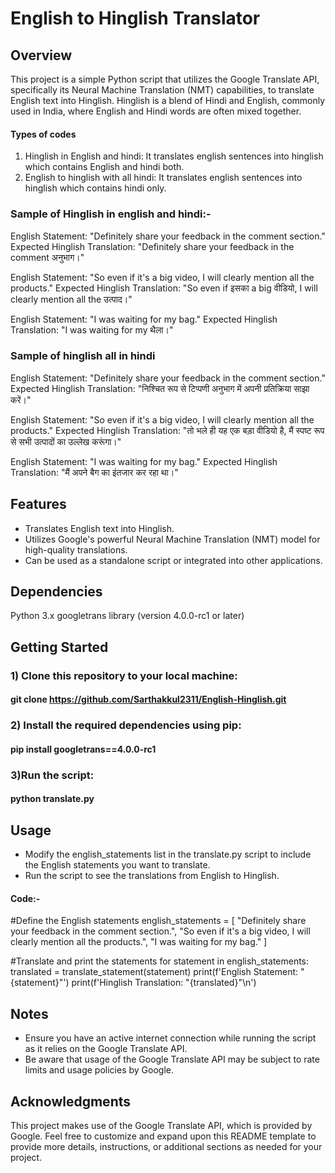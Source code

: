 # English to Hinglish Translator

## Overview
This project is a simple Python script that utilizes the Google Translate API, specifically its Neural Machine Translation (NMT) capabilities, to translate English text into Hinglish. Hinglish is a blend of Hindi and English, commonly used in India, where English and Hindi words are often mixed together.

#### Types of codes 
1) Hinglish in English and hindi: It translates english sentences into hinglish which contains English and hindi both.
2) English to hinglish with all hindi: It translates english sentences into hinglish which contains hindi only.

### Sample of Hinglish in english and hindi:-
English Statement: "Definitely share your feedback in the comment section."
Expected Hinglish Translation: "Definitely share your feedback in the comment अनुभाग।"

English Statement: "So even if it's a big video, I will clearly mention all the products."
Expected Hinglish Translation: "So even if इसका a big वीडियो, I will clearly mention all the उत्पाद।"

English Statement: "I was waiting for my bag."
Expected Hinglish Translation: "I was waiting for my थैला।"

### Sample of hinglish all in hindi
English Statement: "Definitely share your feedback in the comment section."
Expected Hinglish Translation: "निश्चित रूप से टिप्पणी अनुभाग में अपनी प्रतिक्रिया साझा करें।"

English Statement: "So even if it's a big video, I will clearly mention all the products."
Expected Hinglish Translation: "तो भले ही यह एक बड़ा वीडियो है, मैं स्पष्ट रूप से सभी उत्पादों का उल्लेख करूंगा।"        

English Statement: "I was waiting for my bag."
Expected Hinglish Translation: "मैं अपने बैग का इंतजार कर रहा था।"

## Features
 - Translates English text into Hinglish.
 - Utilizes Google's powerful Neural Machine Translation (NMT) model for high-quality translations.
 - Can be used as a standalone script or integrated into other applications.

## Dependencies
Python 3.x
googletrans library (version 4.0.0-rc1 or later)


## Getting Started
### 1) Clone this repository to your local machine:
#### git clone https://github.com/Sarthakkul2311/English-Hinglish.git

### 2) Install the required dependencies using pip:
#### pip install googletrans==4.0.0-rc1

### 3)Run the script:
#### python translate.py

## Usage
 - Modify the english_statements list in the translate.py script to include the English statements you want to translate.
 - Run the script to see the translations from English to Hinglish.

#### Code:-
#Define the English statements
english_statements = [
    "Definitely share your feedback in the comment section.",
    "So even if it's a big video, I will clearly mention all the products.",
    "I was waiting for my bag."
]

#Translate and print the statements
for statement in english_statements:
    translated = translate_statement(statement)
    print(f'English Statement: "{statement}"')
    print(f'Hinglish Translation: "{translated}"\n')

## Notes
 - Ensure you have an active internet connection while running the script as it relies on the Google Translate API.
 - Be aware that usage of the Google Translate API may be subject to rate limits and usage policies by Google.

## Acknowledgments
This project makes use of the Google Translate API, which is provided by Google.
Feel free to customize and expand upon this README template to provide more details, instructions, or additional sections as needed for your project.

